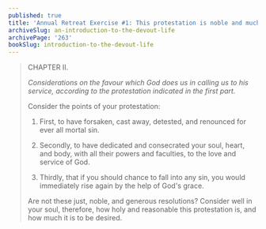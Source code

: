 ```yaml
---
published: true
title: 'Annual Retreat Exercise #1: This protestation is noble and much to be desired'
archiveSlug: an-introduction-to-the-devout-life
archivePage: '263'
bookSlug: introduction-to-the-devout-life
---
```


> CHAPTER II.
>
> *Considerations on the favour which God does us in calling us to his service, according to the protestation indicated in the first part.*
>
> Consider the points of your protestation:
>
> 1. First, to have forsaken, cast away, detested, and renounced for ever all mortal sin.
>
> 2. Secondly, to have dedicated and consecrated your soul, heart, and body, with all their powers and faculties, to the love and service of God.
>
> 3. Thirdly, that if you should chance to fall into any sin, you would immediately rise again by the help of God's grace.
>
> Are not these just, noble, and generous resolutions? Consider well in your soul, therefore, how holy and reasonable this protestation is, and how much it is to be desired.
